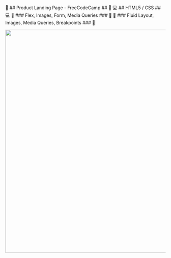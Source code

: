 📄 ## Product Landing Page - FreeCodeCamp ## 📄
💻 ## HTML5 / CSS ## 💻 
📝 ### Flex, Images, Form, Media Queries ### 📝 
📝 ### Fluid Layout, Images, Media Queries, Breakpoints ### 📝

<div align="center">
<img src="https://user-images.githubusercontent.com/94974681/162805227-0344f2b3-07ac-42fd-84e7-0a870c989c51.png" width="700" />
</div>
